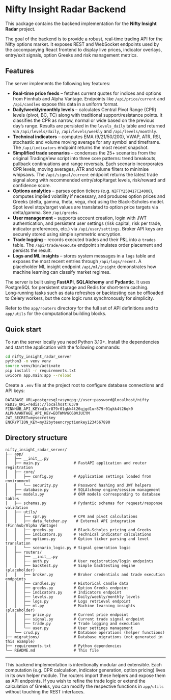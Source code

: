 # Nifty Insight Radar Backend

This package contains the backend implementation for the **Nifty Insight Radar** project.

The goal of the backend is to provide a robust, real‑time trading API for the Nifty options market.  It exposes REST and WebSocket endpoints used by the accompanying React frontend to display live prices, indicator overlays, entry/exit signals, option Greeks and risk management metrics.

## Features

The server implements the following key features:

* **Real‑time price feeds** – fetches current quotes for indices and options from Finnhub and Alpha Vantage.  Endpoints like `/api/price/current` and `/api/candles` expose this data in a uniform format.
* **Daily/weekly/monthly levels** – calculates Central Pivot Range (CPR) levels (pivot, BC, TC) along with traditional support/resistance points.  It classifies the CPR as narrow, normal or wide based on the previous day’s range.  Results are persisted in the `levels_daily` table and returned via `/api/levels/daily`, `/api/levels/weekly` and `/api/levels/monthly`.
* **Technical indicators** – computes EMA (9/21/50/200), VWAP, ATR, RSI, stochastic and volume moving average for any symbol and timeframe.  The `/api/indicators` endpoint returns the most recent snapshot.
* **Simplified trade scenarios** – condenses the 25+ scenarios from the original TradingView script into three core patterns: trend breakouts, pullback continuations and range reversals.  Each scenario incorporates CPR levels, moving averages, ATR and volume filters to minimise whipsaws.  The `/api/signal/current` endpoint returns the latest trade signal along with recommended entry/stop/target levels, risk/reward and confidence score.
* **Options analytics** – parses option tickers (e.g. `NIFTY250417C24000`), computes implied volatility if necessary, and produces option prices and Greeks (delta, gamma, theta, vega, rho) using the Black–Scholes model.  Spot level stop/target values are translated to option price targets via delta/gamma.  See `/api/greeks`.
* **User management** – supports account creation, login with JWT authentication, and persistent user settings (risk capital, risk per trade, indicator preferences, etc.) via `/api/user/settings`.  Broker API keys are securely stored using simple symmetric encryption.
* **Trade logging** – records executed trades and their P&L into a `trades` table.  The `/api/trade/execute` endpoint simulates order placement and persists the result.
* **Logs and ML insights** – stores system messages in a `logs` table and exposes the most recent entries through `/api/logs/recent`.  A placeholder ML insight endpoint `/api/ml/insight` demonstrates how machine learning can classify market regimes.

The server is built using **FastAPI**, **SQLAlchemy** and **Pydantic**.  It uses PostgreSQL for persistent storage and Redis for short‑term caching.  Long‑running tasks such as data refreshes or backtesting can be offloaded to Celery workers, but the core logic runs synchronously for simplicity.

Refer to the `app/routers` directory for the full set of API definitions and to `app/utils` for the computational building blocks.

## Quick start

To run the server locally you need Python 3.10+.  Install the dependencies and start the application with the following commands:

```bash
cd nifty_insight_radar_server
python3 -m venv venv
source venv/bin/activate
pip install -r requirements.txt
uvicorn app.main:app --reload
```

Create a `.env` file at the project root to configure database connections and API keys:

```env
DATABASE_URL=postgresql+asyncpg://user:password@localhost/nifty
REDIS_URL=redis://localhost:6379
FINNHUB_API_KEY=d1ur879r01qkk4t26qjgd1ur879r01qkk4t26qk0
ALPHAVANTAGE_API_KEY=EOTWMVGCG0VJUCYM
JWT_SECRET=mysecretkey
ENCRYPTION_KEY=my32byteencryptionkey1234567890
```

## Directory structure

```
nifty_insight_radar_server/
├── app/
│   ├── __init__.py
│   ├── main.py               # FastAPI application and router registration
│   ├── core/
│   │   ├── config.py         # Application settings loaded from environment
│   │   └── security.py       # Password hashing and JWT helpers
│   ├── database.py           # SQLAlchemy engine/session management
│   ├── models.py             # ORM models corresponding to database tables
│   ├── schemas.py            # Pydantic schemas for request/response validation
│   ├── utils/
│   │   ├── cpr.py            # CPR and pivot calculations
│   │   ├── data_fetcher.py    # External API integration (Finnhub/Alpha Vantage)
│   │   ├── greeks.py         # Black–Scholes pricing and Greeks
│   │   ├── indicators.py     # Technical indicator calculations
│   │   ├── options.py        # Option ticker parsing and level translation
│   │   └── scenario_logic.py # Signal generation logic
│   ├── routers/
│   │   ├── __init__.py
│   │   ├── auth.py           # User registration/login endpoints
│   │   ├── backtest.py       # Simple backtesting engine (placeholder)
│   │   ├── broker.py         # Broker credentials and trade execution endpoints
│   │   ├── candles.py        # Historical candle data
│   │   ├── greeks.py         # Option Greeks endpoint
│   │   ├── indicators.py     # Indicators endpoint
│   │   ├── levels.py         # Daily/weekly/monthly levels
│   │   ├── logs.py           # Logs retrieval endpoint
│   │   ├── ml.py             # Machine learning insights (placeholder)
│   │   ├── price.py          # Current price endpoint
│   │   ├── signal.py         # Current trade signal endpoint
│   │   ├── trade.py          # Trade logging and execution
│   │   └── user.py           # User settings management
│   └── crud.py               # Database operations (helper functions)
├── migrations/               # Database migrations (not generated in this example)
├── requirements.txt          # Python dependencies
└── README.md                 # This file
```

---

This backend implementation is intentionally modular and extensible.  Each computation (e.g. CPR calculation, indicator generation, option pricing) lives in its own helper module.  The routers import these helpers and expose them as API endpoints.  If you wish to refine the trade logic or extend the calculation of Greeks, you can modify the respective functions in `app/utils` without touching the REST interfaces.